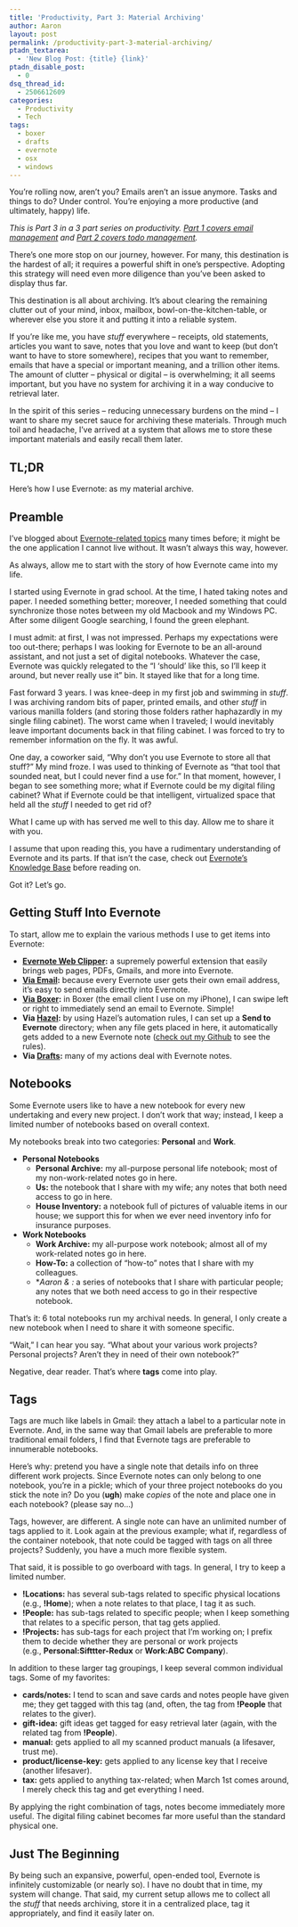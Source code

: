 ```yaml
---
title: 'Productivity, Part 3: Material Archiving'
author: Aaron
layout: post
permalink: /productivity-part-3-material-archiving/
ptadn_textarea:
  - 'New Blog Post: {title} {link}'
ptadn_disable_post:
  - 0
dsq_thread_id:
  - 2506612609
categories:
  - Productivity
  - Tech
tags:
  - boxer
  - drafts
  - evernote
  - osx
  - windows
---
```

You&#8217;re rolling now, aren&#8217;t you? Emails aren&#8217;t an issue anymore. Tasks and things to do? Under control. You&#8217;re enjoying a more productive (and ultimately, happy) life.

*This is Part 3 in a 3 part series on productivity. [Part 1 covers email management][1] and [Part 2 covers todo management][2].*

There&#8217;s one more stop on our journey, however. For many, this destination is the hardest of all; it requires a powerful shift in one&#8217;s perspective. Adopting this strategy will need even more diligence than you&#8217;ve been asked to display thus far.

This destination is all about archiving. It&#8217;s about clearing the remaining clutter out of your mind, inbox, mailbox, bowl-on-the-kitchen-table, or wherever else you store it and putting it into a reliable system.

If you&#8217;re like me, you have *stuff* everywhere – receipts, old statements, articles you want to save, notes that you love and want to keep (but don&#8217;t want to have to store somewhere), recipes that you want to remember, emails that have a special or important meaning, and a trillion other items. The amount of clutter – physical or digital – is overwhelming; it all seems important, but you have no system for archiving it in a way conducive to retrieval later.

In the spirit of this series – reducing unnecessary burdens on the mind – I want to share my secret sauce for archiving these materials. Through much toil and headache, I&#8217;ve arrived at a system that allows me to store these important materials and easily recall them later.<!--more-->

## TL;DR

Here&#8217;s how I use Evernote: as my material archive.

## Preamble

I&#8217;ve blogged about [Evernote-related topics][3] many times before; it might be the one application I cannot live without. It wasn&#8217;t always this way, however.

As always, allow me to start with the story of how Evernote came into my life.

I started using Evernote in grad school. At the time, I hated taking notes and paper. I needed something better; moreover, I needed something that could synchronize those notes between my old Macbook and my Windows PC. After some diligent Google searching, I found the green elephant.

I must admit: at first, I was not impressed. Perhaps my expectations were too out-there; perhaps I was looking for Evernote to be an all-around assistant, and not just a set of digital notebooks. Whatever the case, Evernote was quickly relegated to the &#8220;I &#8216;should&#8217; like this, so I&#8217;ll keep it around, but never really use it&#8221; bin. It stayed like that for a long time.

Fast forward 3 years. I was knee-deep in my first job and swimming in *stuff*. I was archiving random bits of paper, printed emails, and other *stuff* in various manilla folders (and storing those folders rather haphazardly in my single filing cabinet). The worst came when I traveled; I would inevitably leave important documents back in that filing cabinet. I was forced to try to remember information on the fly. It was awful.

One day, a coworker said, &#8220;Why don&#8217;t you use Evernote to store all that stuff?&#8221; My mind froze. I was used to thinking of Evernote as &#8220;that tool that sounded neat, but I could never find a use for.&#8221; In that moment, however, I began to see something more; what if Evernote could be my digital filing cabinet? What if Evernote could be that intelligent, virtualized space that held all the *stuff* I needed to get rid of?

What I came up with has served me well to this day. Allow me to share it with you.

I assume that upon reading this, you have a rudimentary understanding of Evernote and its parts. If that isn&#8217;t the case, check out <a title="Evernote Knowledge Base" href="https://evernote.com/contact/support/kb/#!/product/evernote" target="_blank">Evernote&#8217;s Knowledge Base</a> before reading on.

Got it? Let&#8217;s go.

## Getting Stuff Into Evernote

To start, allow me to explain the various methods I use to get items into Evernote:

  * **<a title="Evernote Web Clipper" href="https://evernote.com/webclipper/" target="_blank">Evernote Web Clipper</a>:** a supremely powerful extension that easily brings web pages, PDFs, Gmails, and more into Evernote.
  * **<a title="How to send email into Evernote" href="https://evernote.com/contact/support/kb/#/article/23480523" target="_blank">Via Email</a>:** because every Evernote user gets their own email address, it&#8217;s easy to send emails directly into Evernote.
  * **<a title="Boxer" href="https://appcenter.evernote.com/app/boxer/ipad" target="_blank">Via Boxer</a>:** in Boxer (the email client I use on my iPhone), I can swipe left or right to immediately send an email to Evernote. Simple!
  * **Via <a title="Hazel" href="http://www.noodlesoft.com/hazel" target="_blank">Hazel</a>:** by using Hazel&#8217;s automation rules, I can set up a **Send to Evernote** directory; when any file gets placed in here, it automatically gets added to a new Evernote note (<a title="bachya/Code" href="https://github.com/bachya/Code/tree/master/hazel" target="_blank">check out my Github</a> to see the rules).
  * **Via <a title="Drafts" href="http://agiletortoise.com/drafts/" target="_blank">Drafts</a>:** many of my actions deal with Evernote notes.

## Notebooks

Some Evernote users like to have a new notebook for every new undertaking and every new project. I don&#8217;t work that way; instead, I keep a limited number of notebooks based on overall context.

My notebooks break into two categories: **Personal** and **Work**.

  * **Personal Notebooks**
      * **Personal Archive:** my all-purpose personal life notebook; most of my non-work-related notes go in here.
      * **Us:** the notebook that I share with my wife; any notes that both need access to go in here.
      * **House Inventory:** a notebook full of pictures of valuable items in our house; we support this for when we ever need inventory info for insurance purposes.
  * **Work Notebooks**
      * **Work Archive:** my all-purpose work notebook; almost all of my work-related notes go in here.
      * **How-To:** a collection of &#8220;how-to&#8221; notes that I share with my colleagues.
      * **Aaron & *:** a series of notebooks that I share with particular people; any notes that we both need access to go in their respective notebook.

That&#8217;s it: 6 total notebooks run my archival needs. In general, I only create a new notebook when I need to share it with someone specific.

&#8220;Wait,&#8221; I can hear you say. &#8220;What about your various work projects? Personal projects? Aren&#8217;t they in need of their own notebook?&#8221;

Negative, dear reader. That&#8217;s where **tags** come into play.

## Tags

Tags are much like labels in Gmail: they attach a label to a particular note in Evernote. And, in the same way that Gmail labels are preferable to more traditional email folders, I find that Evernote tags are preferable to innumerable notebooks.

Here&#8217;s why: pretend you have a single note that details info on three different work projects. Since Evernote notes can only belong to one notebook, you&#8217;re in a pickle; which of your three project notebooks do you stick the note in? Do you (**ugh**) make *copies* of the note and place one in each notebook? (please say no&#8230;)

Tags, however, are different. A single note can have an unlimited number of tags applied to it. Look again at the previous example; what if, regardless of the container notebook, that note could be tagged with tags on all three projects? Suddenly, you have a much more flexible system.

That said, it is possible to go overboard with tags. In general, I try to keep a limited number.

  * **!Locations:** has several sub-tags related to specific physical locations (e.g., **!Home**); when a note relates to that place, I tag it as such.
  * **!People:** has sub-tags related to specific people; when I keep something that relates to a specific person, that tag gets applied.
  * **!Projects:** has sub-tags for each project that I&#8217;m working on; I prefix them to decide whether they are personal or work projects (e.g., **Personal:Sifttter-Redux** or **Work:ABC Company**).

In addition to these larger tag groupings, I keep several common individual tags. Some of my favorites:

  * **cards/notes:** I tend to scan and save cards and notes people have given me; they get tagged with this tag (and, often, the tag from **!People** that relates to the giver).
  * **gift-idea:** gift ideas get tagged for easy retrieval later (again, with the related tag from **!People**).
  * **manual:** gets applied to all my scanned product manuals (a lifesaver, trust me).
  * **product/license-key:** gets applied to any license key that I receive (another lifesaver).
  * **tax:** gets applied to anything tax-related; when March 1st comes around, I merely check this tag and get everything I need.

By applying the right combination of tags, notes become immediately more useful. The digital filing cabinet becomes far more useful than the standard physical one.

## Just The Beginning

By being such an expansive, powerful, open-ended tool, Evernote is infinitely customizable (or nearly so). I have no doubt that in time, my system will change. That said, my current setup allows me to collect all the *stuff* that needs archiving, store it in a centralized place, tag it appropriately, and find it easily later on.

 [1]: /productivity-part-1-email-management/ "Productivity, Part 1: Email Management"
 [2]: /productivity-part-2-todo-management/ "Productivity, Part 2: Todo Management"
 [3]: /tag/evernote/
